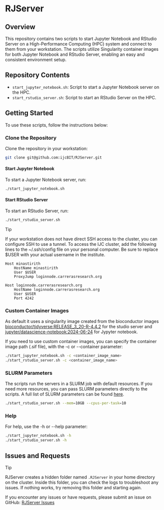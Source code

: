 # RJServer

## Overview
This repository contains two scripts to start Jupyter Notebook and RStudio Server on a High-Performance Computing (HPC) system and connect to them from your workstation. The scripts utilize Singularity container images for both Jupyter Notebook and RStudio Server, enabling an easy and consistent environment setup.

## Repository Contents
- `start_jupyter_notebook.sh`: Script to start a Jupyter Notebook server on the HPC.
- `start_rstudio_server.sh`: Script to start an RStudio Server on the HPC.

## Getting Started
To use these scripts, follow the instructions below:

### Clone the Repository
Clone the repository in your workstation:
```bash
git clone git@github.com:ijcBIT/RJServer.git
```

#### Start Jupyter Notebook
To start a Jupyter Notebook server, run:
```bash
./start_jupyter_notebook.sh
```

#### Start RStudio Server
To start an RStudio Server, run:

```bash
./start_rstudio_server.sh
```

> [!TIP]
> If your workstation does not have direct SSH access to the cluster, you can configure SSH to use a tunnel. To access the IJC cluster, add the following lines to the ~/.ssh/config file on your personal computer. Be sure to replace $USER with your actual username in the institute.
> 
> ```
> Host minastirith  
>     HostName minastirith  
>     User $USER  
>     ProxyJump loginnode.carrerasresearch.org  
> 
> Host loginnode.carrerasresearch.org  
>     HostName loginnode.carrerasresearch.org  
>     User $USER  
>     Port 4242  
> ```

### Custom Container Images
As default it uses a singularity image created from the bioconductor images [bioconductor/tidyverse:RELEASE_3_20-R-4.4.2](https://www.bioconductor.org/help/docker/) for the studio server and [jupyter/datascience-notebook:2024-06-24](https://jupyter-docker-stacks.readthedocs.io/en/latest/using/selecting.html#jupyter-datascience-notebook) for Jypyter notebook.

If you need to use custom container images, you can specify the container image path (.sif file), with the -c or --container parameter:

```bash
./start_jupyter_notebook.sh -c <container_image_name>
./start_rstudio_server.sh -c <container_image_name>
```

### SLURM Parameters
The scripts run the servers in a SLURM job with default resources. If you need more resources, you can pass SLURM parameters directly to the scripts. A full list of SLURM parameters can be found [here](https://slurm.schedmd.com/sbatch.html).

```bash
./start_rstudio_server.sh --mem=10GB --cpus-per-task=10
```

### Help
For help, use the -h or --help parameter:

```bash
./start_jupyter_notebook.sh -h
./start_rstudio_server.sh -h
```

## Issues and Requests

> [!TIP]
> RJServer creates a hidden folder named `.RJServer` in your home directory on the cluster. Inside this folder, you can check the logs to troubleshoot any issues. If nothing works, try removing this folder and starting again.


If you encounter any issues or have requests, please submit an issue on GitHub: [RJServer Issues](https://github.com/ijcBIT/RJServer/issues)
